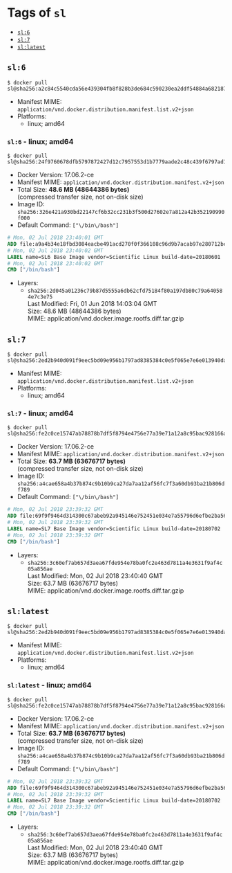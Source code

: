 <!-- THIS FILE IS GENERATED VIA './update-remote.sh' -->

# Tags of `sl`

-	[`sl:6`](#sl6)
-	[`sl:7`](#sl7)
-	[`sl:latest`](#sllatest)

## `sl:6`

```console
$ docker pull sl@sha256:a2c84c5540cda56e439304fb8f828b3de684c590230ea2ddf54884a68218732c
```

-	Manifest MIME: `application/vnd.docker.distribution.manifest.list.v2+json`
-	Platforms:
	-	linux; amd64

### `sl:6` - linux; amd64

```console
$ docker pull sl@sha256:24f9760678dfb5797872427d12c7957553d1b7779aade2c48c439f6797ad1d5c
```

-	Docker Version: 17.06.2-ce
-	Manifest MIME: `application/vnd.docker.distribution.manifest.v2+json`
-	Total Size: **48.6 MB (48644386 bytes)**  
	(compressed transfer size, not on-disk size)
-	Image ID: `sha256:326e421a930bd22147cf6b32cc231b3f500d27602e7a812a42b352190990f000`
-	Default Command: `["\/bin\/bash"]`

```dockerfile
# Mon, 02 Jul 2018 23:40:01 GMT
ADD file:a9a4b34e18fbd3084eacbe491acd270f0f366108c96d9b7acab97e280712bc1b in / 
# Mon, 02 Jul 2018 23:40:02 GMT
LABEL name=SL6 Base Image vendor=Scientific Linux build-date=20180601
# Mon, 02 Jul 2018 23:40:02 GMT
CMD ["/bin/bash"]
```

-	Layers:
	-	`sha256:2d045a01236c79b87d5555a6db62cfd75184f80a197db80c79a640584e7c3e75`  
		Last Modified: Fri, 01 Jun 2018 14:03:04 GMT  
		Size: 48.6 MB (48644386 bytes)  
		MIME: application/vnd.docker.image.rootfs.diff.tar.gzip

## `sl:7`

```console
$ docker pull sl@sha256:2ed2b940d091f9eec5bd09e956b1797ad8385384c0e5f065e7e6e013940dab3f
```

-	Manifest MIME: `application/vnd.docker.distribution.manifest.list.v2+json`
-	Platforms:
	-	linux; amd64

### `sl:7` - linux; amd64

```console
$ docker pull sl@sha256:fe2c0ce15747ab78878b7df5f8794e4756e77a39e71a12a8c95bac928166a2bd
```

-	Docker Version: 17.06.2-ce
-	Manifest MIME: `application/vnd.docker.distribution.manifest.v2+json`
-	Total Size: **63.7 MB (63676717 bytes)**  
	(compressed transfer size, not on-disk size)
-	Image ID: `sha256:a4cae658a4b37b874c9b10b9ca27da7aa12af56fc7f3a60db93ba21b806df789`
-	Default Command: `["\/bin\/bash"]`

```dockerfile
# Mon, 02 Jul 2018 23:39:32 GMT
ADD file:69f9f9464d314300c67abeb92a945146e752451e034e7a55796d6efbe2ba56ee in / 
# Mon, 02 Jul 2018 23:39:32 GMT
LABEL name=SL7 Base Image vendor=Scientific Linux build-date=20180702
# Mon, 02 Jul 2018 23:39:32 GMT
CMD ["/bin/bash"]
```

-	Layers:
	-	`sha256:3c60ef7ab657d3aea67fde954e78ba0fc2e463d7811a4e3631f9af4c05a856ae`  
		Last Modified: Mon, 02 Jul 2018 23:40:40 GMT  
		Size: 63.7 MB (63676717 bytes)  
		MIME: application/vnd.docker.image.rootfs.diff.tar.gzip

## `sl:latest`

```console
$ docker pull sl@sha256:2ed2b940d091f9eec5bd09e956b1797ad8385384c0e5f065e7e6e013940dab3f
```

-	Manifest MIME: `application/vnd.docker.distribution.manifest.list.v2+json`
-	Platforms:
	-	linux; amd64

### `sl:latest` - linux; amd64

```console
$ docker pull sl@sha256:fe2c0ce15747ab78878b7df5f8794e4756e77a39e71a12a8c95bac928166a2bd
```

-	Docker Version: 17.06.2-ce
-	Manifest MIME: `application/vnd.docker.distribution.manifest.v2+json`
-	Total Size: **63.7 MB (63676717 bytes)**  
	(compressed transfer size, not on-disk size)
-	Image ID: `sha256:a4cae658a4b37b874c9b10b9ca27da7aa12af56fc7f3a60db93ba21b806df789`
-	Default Command: `["\/bin\/bash"]`

```dockerfile
# Mon, 02 Jul 2018 23:39:32 GMT
ADD file:69f9f9464d314300c67abeb92a945146e752451e034e7a55796d6efbe2ba56ee in / 
# Mon, 02 Jul 2018 23:39:32 GMT
LABEL name=SL7 Base Image vendor=Scientific Linux build-date=20180702
# Mon, 02 Jul 2018 23:39:32 GMT
CMD ["/bin/bash"]
```

-	Layers:
	-	`sha256:3c60ef7ab657d3aea67fde954e78ba0fc2e463d7811a4e3631f9af4c05a856ae`  
		Last Modified: Mon, 02 Jul 2018 23:40:40 GMT  
		Size: 63.7 MB (63676717 bytes)  
		MIME: application/vnd.docker.image.rootfs.diff.tar.gzip

